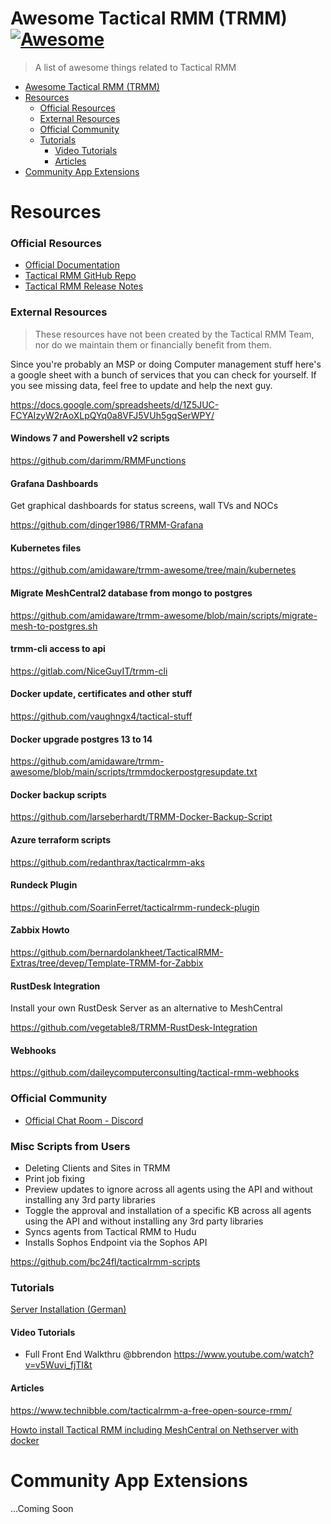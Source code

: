 # Awesome Tactical RMM (TRMM) [![Awesome](https://cdn.rawgit.com/sindresorhus/awesome/d7305f38d29fed78fa85652e3a63e154dd8e8829/media/badge.svg)](https://github.com/sindresorhus/awesome)

> A list of awesome things related to Tactical RMM

- [Awesome Tactical RMM (TRMM)](https://github.com/amidaware/trmm-awesome)
- [Resources](#resources)
    - [Official Resources](#official-resources)
    - [External Resources](#external-resources)
    - [Official Community](#official-community)
    - [Tutorials](#tutorials)
      - [Video Tutorials](#video-tutorials)
      - [Articles](#articles)
- [Community App Extensions](#community-app-extensions)

# Resources

### Official Resources

- [Official Documentation](https://docs.tacticalrmm.com/)
- [Tactical RMM GitHub Repo](https://github.com/wh1te909/tacticalrmm)
- [Tactical RMM Release Notes](https://github.com/wh1te909/tacticalrmm/releases)

### External Resources

> These resources have not been created by the Tactical RMM Team, nor do we maintain them or financially benefit from them.

Since you're probably an MSP or doing Computer management stuff here's a google sheet with a bunch of services that you can check for yourself. If you see missing data, feel free to update and help the next guy. 

<https://docs.google.com/spreadsheets/d/1Z5JUC-FCYAIzyW2rAoXLpQYq0a8VFJ5VUh5gqSerWPY/>

#### Windows 7 and Powershell v2 scripts

<https://github.com/darimm/RMMFunctions>

#### Grafana Dashboards

Get graphical dashboards for status screens, wall TVs and NOCs

<https://github.com/dinger1986/TRMM-Grafana>

#### Kubernetes files

<https://github.com/amidaware/trmm-awesome/tree/main/kubernetes>

#### Migrate MeshCentral2 database from mongo to postgres

<https://github.com/amidaware/trmm-awesome/blob/main/scripts/migrate-mesh-to-postgres.sh>

#### trmm-cli access to api

<https://gitlab.com/NiceGuyIT/trmm-cli>

#### Docker update, certificates and other stuff

<https://github.com/vaughngx4/tactical-stuff>

#### Docker upgrade postgres 13 to 14

<https://github.com/amidaware/trmm-awesome/blob/main/scripts/trmmdockerpostgresupdate.txt>

#### Docker backup scripts

<https://github.com/larseberhardt/TRMM-Docker-Backup-Script>

#### Azure terraform scripts

<https://github.com/redanthrax/tacticalrmm-aks>

#### Rundeck Plugin

<https://github.com/SoarinFerret/tacticalrmm-rundeck-plugin>

#### Zabbix Howto

<https://github.com/bernardolankheet/TacticalRMM-Extras/tree/devep/Template-TRMM-for-Zabbix>

#### RustDesk Integration

Install your own RustDesk Server as an alternative to MeshCentral

<https://github.com/vegetable8/TRMM-RustDesk-Integration>

#### Webhooks
<https://github.com/daileycomputerconsulting/tactical-rmm-webhooks>

### Official Community

- [Official Chat Room - Discord](https://discord.gg/upGTkWp)

### Misc Scripts from Users

- Deleting Clients and Sites in TRMM
- Print job fixing
- Preview updates to ignore across all agents using the API and without installing any 3rd party libraries
- Toggle the approval and installation of a specific KB across all agents using the API and without installing any 3rd party libraries
- Syncs agents from Tactical RMM to Hudu
- Installs Sophos Endpoint via the Sophos API

<https://github.com/bc24fl/tacticalrmm-scripts>

### Tutorials

[Server Installation (German)](https://www.howtoforge.de/uncategorized/tactical-rmm-server-installation-zur-verwaltung-von-windows-clients/)

#### Video Tutorials

- Full Front End Walkthru @bbrendon <https://www.youtube.com/watch?v=v5Wuvi_fjTI&t>

#### Articles

<https://www.technibble.com/tacticalrmm-a-free-open-source-rmm/>

[Howto install Tactical RMM including MeshCentral on Nethserver with docker](https://community.nethserver.org/t/howto-install-tactical-rmm-including-meshcentral-on-nethserver-with-docker/19112)

# Community App Extensions

...Coming Soon
